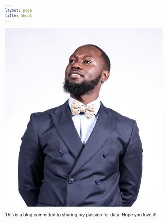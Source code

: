 ```yaml
---
layout: page
title: About
---
```


![pic](/assets/images/co.png)









This is a blog committed to sharing my passion for data.
Hope you love it!
